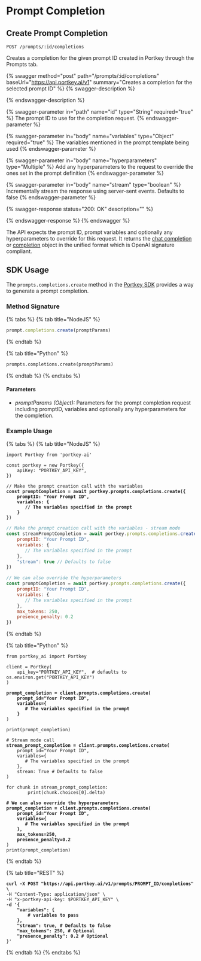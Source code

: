 # Prompt Completion

## Create Prompt Completion

`POST /prompts/:id/completions`

Creates a completion for the given prompt ID created in Portkey through the Prompts tab.

{% swagger method="post" path="/prompts/:id/completions" baseUrl="https://api.portkey.ai/v1" summary="Creates a completion for the selected prompt ID" %}
{% swagger-description %}

{% endswagger-description %}

{% swagger-parameter in="path" name="id" type="String" required="true" %}
The prompt ID to use for the completion request.
{% endswagger-parameter %}

{% swagger-parameter in="body" name="variables" type="Object" required="true" %}
The variables mentioned in the prompt template being used
{% endswagger-parameter %}

{% swagger-parameter in="body" name="hyperparameters" type="Multiple" %}
Add any hyperparameters to the request to override the ones set in the prompt definition
{% endswagger-parameter %}

{% swagger-parameter in="body" name="stream" type="boolean" %}
Incrementally stream the response using server-sent events. Defaults to false
{% endswagger-parameter %}

{% swagger-response status="200: OK" description="" %}

{% endswagger-response %}
{% endswagger %}

The API expects the prompt ID, prompt variables and optionally any hyperparameters to override for this request. It returns the [chat completion](../chat-completions.md) or [completion](../completions.md) object in the unified format which is OpenAI signature compliant.

## SDK Usage

The `prompts.completions.create` method in the [Portkey SDK](../portkey-sdk-client.md) provides a way to generate a prompt completion.

### Method Signature

{% tabs %}
{% tab title="NodeJS" %}
```javascript
prompt.completions.create(promptParams)
```
{% endtab %}

{% tab title="Python" %}
```python
prompts.completions.create(promptParams)
```
{% endtab %}
{% endtabs %}

#### Parameters

* _promptParams (Object):_ Parameters for the prompt completion request including promptID, variables and optionally any hyperparameters for the completion.

### Example Usage

{% tabs %}
{% tab title="NodeJS" %}
<pre class="language-javascript"><code class="lang-javascript">import Portkey from 'portkey-ai'

const portkey = new Portkey({
    apiKey: "PORTKEY_API_KEY",
})

// Make the prompt creation call with the variables
<strong>const promptCompletion = await portkey.prompts.completions.create({
</strong><strong>    promptID: "Your Prompt ID",
</strong><strong>    variables: {
</strong><strong>       // The variables specified in the prompt
</strong><strong>    }
</strong>})
</code></pre>

```javascript
// Make the prompt creation call with the variables - stream mode
const streamPromptCompletion = await portkey.prompts.completions.create({
    promptID: "Your Prompt ID",
    variables: {
       // The variables specified in the prompt
    },
    "stream": true // Defaults to false
})
```

```javascript
// We can also override the hyperparameters
const promptCompletion = await portkey.prompts.completions.create({
    promptID: "Your Prompt ID",
    variables: {
       // The variables specified in the prompt
    },
    max_tokens: 250,
    presence_penalty: 0.2
})
```
{% endtab %}

{% tab title="Python" %}
<pre class="language-python"><code class="lang-python">from portkey_ai import Portkey

client = Portkey(
    api_key="PORTKEY_API_KEY",  # defaults to os.environ.get("PORTKEY_API_KEY")
)

<strong>prompt_completion = client.prompts.completions.create(
</strong><strong>    prompt_id="Your Prompt ID",
</strong><strong>    variables={
</strong><strong>       # The variables specified in the prompt
</strong><strong>    }
</strong>)

print(prompt_completion)
</code></pre>

<pre class="language-python"><code class="lang-python"># Stream mode call
<strong>stream_prompt_completion = client.prompts.completions.create(
</strong>    prompt_id="Your Prompt ID",
    variables={
       # The variables specified in the prompt
    },
    stream: True # Defaults to false
)

for chunk in stream_prompt_completion:
        print(chunk.choices[0].delta)
</code></pre>

<pre class="language-python"><code class="lang-python"><strong># We can also override the hyperparameters
</strong><strong>prompt_completion = client.prompts.completions.create(
</strong><strong>    prompt_id="Your Prompt ID",
</strong><strong>    variables={
</strong><strong>       # The variables specified in the prompt
</strong><strong>    },
</strong><strong>    max_tokens=250,
</strong><strong>    presence_penalty=0.2
</strong>)
print(prompt_completion)
</code></pre>
{% endtab %}

{% tab title="REST" %}
<pre class="language-bash" data-overflow="wrap"><code class="lang-bash"><strong>curl -X POST "https://api.portkey.ai/v1/prompts/PROMPT_ID/completions" \
</strong>-H "Content-Type: application/json" \
-H "x-portkey-api-key: $PORTKEY_API_KEY" \
<strong>-d '{
</strong><strong>    "variables": {
</strong><strong>        # variables to pass
</strong><strong>    },
</strong><strong>    "stream": true, # Defaults to false
</strong><strong>    "max_tokens": 250, # Optional
</strong><strong>    "presence_penalty": 0.2 # Optional
</strong>}'
</code></pre>
{% endtab %}
{% endtabs %}
